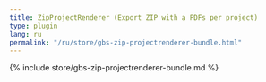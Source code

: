 ```yaml
---
title: ZipProjectRenderer (Export ZIP with a PDFs per project)
type: plugin
lang: ru
permalink: "/ru/store/gbs-zip-projectrenderer-bundle.html"
---
```


{% include store/gbs-zip-projectrenderer-bundle.md %}
